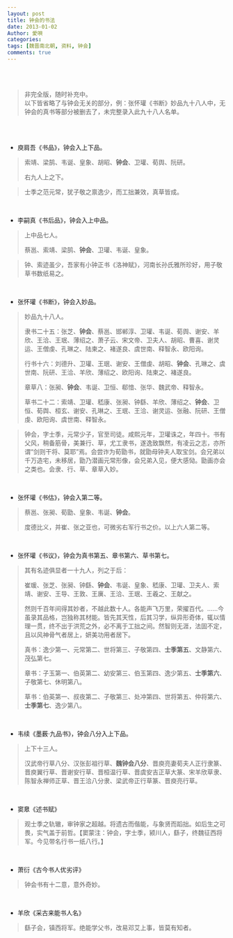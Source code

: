 ```yaml
---
layout: post
title: 钟会的书法
date: 2013-01-02
Author: 愛唄
categories: 
tags: [魏晋南北朝, 资料, 钟会]
comments: true
--- 
```


<br>
<br>

>非完全版，随时补充中。  
以下皆省略了与钟会无关的部分，例：张怀瓘《书断》妙品九十八人中，无钟会的真书等部分被删去了，未完整录入此九十八人名单。

<br>
<br>

* 庾肩吾《书品》，钟会入上下品。

>索靖、梁鹄、韦诞、皇象、胡昭、**钟会**、卫瓘、荀舆、阮研。
>
>右九人上之下。

>士季之范元常，犹子敬之禀逸少，而工拙兼效，真草皆成。

<br>

* 李嗣真《书后品》，钟会入上中品。

>上中品七人。
>
>蔡邕、索靖、梁鹄、**钟会**、卫瓘、韦诞、皇象。

>钟、索迹虽少，吾家有小钟正书《洛神赋》，河南长孙氏雅所珍好，用子敬草书数纸易之。

<br>

* 张怀瓘《书断》，钟会入妙品。

>妙品九十八人。
>
>隶书二十五：张芝、**钟会**、蔡邕、邯郸淳、卫瓘、韦诞、荀舆、谢安、羊欣、王洽、王珉、薄绍之、萧子云、宋文帝、卫夫人、胡昭、曹喜、谢灵运、王僧虔、孔琳之、陆柬之、褚遂良、虞世南、释智永、欧阳询。
>
>行书十六：刘德升、卫瓘、王珉、谢安、王僧虔、胡昭、**钟会**、孔琳之、虞世南、阮研、王洽、羊欣、薄绍之、欧阳询、陆柬之、褚遂良。
>
>章草八：张昶、**钟会**、韦诞、卫恒、郗愔、张华、魏武帝、释智永。
>
>草书二十二：索靖、卫瓘、嵇康、张昶、钟繇、羊欣、薄绍之、**钟会**、卫恒、荀舆、桓玄、谢安、孔琳之、王珉、王洽、谢灵运、张融、阮研、王僧虔、欧阳询、虞世南、释智永。 

>钟会，字士季，元常少子，官至司徒。咸熙元年，卫瓘诛之，年四十。书有父风，稍备筋骨，美兼行、草，尤工隶书，遂逸致飘然，有凌云之志，亦所谓“剑则干将、莫耶”焉。会尝诈为荀勖书，就勖母钟夫人取宝剑。会兄弟以千万造宅，未移居，勖乃潜画元常形像，会兄弟入见，便大感恸。勖画亦会之类也。会隶、行、草、章草入妙。

<br>

* 张怀瓘《书估》，钟会入第二等。

>蔡邕、张昶、荀勖、皇象、韦诞、**钟会**。
>
>度德比义，并崔、张之亚也，可微劣右军行书之价。以上六人第二等。

<br>

* 张怀瓘《书议》，钟会为真书第五、章书第六、草书第七。

>其有名迹俱显者一十九人，列之于后：
>
>崔瑗、张芝、张昶、钟繇、**钟会**、韦诞、皇象、嵇康、卫瓘、卫夫人、索靖、谢安、王导、王敦、王廙、王洽、王珉、王羲之、王献之。
>
>然则千百年间得其妙者，不越此数十人。各能声飞万里，荣擢百代。……今虽录其品格，岂独称其材能。皆先其天性，后其习学，纵异形奇体，辄以情理一贯，终不出于洪荒之外，必不离于工拙之间。然智则无涯，法固不定，且以风神骨气者居上，妍美功用者居下。
>
>真书：逸少第一、元常第二、世将第三、子敬第四、**士季第五**、文静第六、茂弘第七。
>
>章书：子玉第一、伯英第二、幼安第三、伯玉第四、逸少第五、**士季第六**、子敬第七、休明第八。
>
>草书：伯英第一、叔夜第二、子敬第三、处冲第四、世将第五、仲将第六、**士季第七**、逸少第八。

<br>

* 韦续《墨薮·九品书》，钟会八分入上下品。

>上下十三人。
>
>汉武帝行草八分、汉张彭祖行草、**魏钟会八分**、晋庾亮妻荀夫人正行隶篆、晋庾翼行草、晋谢安行草、晋桓温行草、晋虞安吉正草大篆、宋羊欣草隶、陈智永禅师正草、晋王洽八分隶、梁武帝正行草篆、晋庾亮行草。

<br>

* 窦臮《述书赋》

>观士季之轨辙，审钟家之超越。将遗古而偕能，与象贤而蹈拙。如后生之可畏，实气盖于前哲。【窦蒙注：钟会，字士季，颍川人，繇子，终魏征西将军。今见带名行书一纸八行。】

<br>

* 萧衍《古今书人优劣评》

>钟会书有十二意，意外奇妙。

<br>

* 羊欣《采古来能书人名》

>繇子会，镇西将军。绝能学父书，改易邓艾上事，皆莫有知者。

<br>
